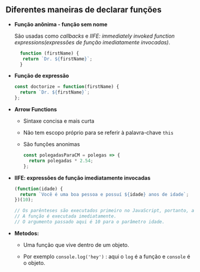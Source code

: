 ## Diferentes maneiras de declarar funções

- **Função anônima - função sem nome**

  São usadas como _callbacks_ e _IIFE: immediately invoked function expressions(expressões de função imediatamente invocadas)_.

  ```javascript
    function (firstName) {
     return `Dr. ${firstName}`;
    }

  ```

- **Função de expressão**

  ```javascript
  const doctorize = function(firstName) {
    return `Dr. ${firstName}`;
  };
  ```

- **Arrow Functions**

  - Sintaxe concisa e mais curta

  - Não tem escopo próprio para se referir à palavra-chave `this`

  - São funções anonimas

    ```javascript
    const polegadasParaCM = polegas => {
      return polegadas * 2.54;
    };
    ```

- **IIFE: expressões de função imediatamente invocadas**

  ```javascript
  (function(idade) {
    return `Você é uma boa pessoa e possuí ${idade} anos de idade`;
  })(10);

  // Os parênteses são executados primeiro no JavaScript, portanto, agrupamos a função em ().
  // A função é executada imediatamente.
  // O argumento passado aqui é 10 para o parâmetro idade.
  ```

- **Metodos:**

  - Uma função que vive dentro de um objeto.

  - Por exemplo `console.log('hey')` : aqui o `log` é a função e `console` é o objeto.

  